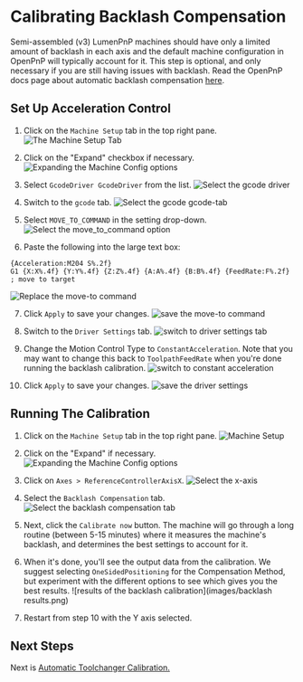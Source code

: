 <!-- markdownlint-disable MD029 MD031 MD032 -->
# Calibrating Backlash Compensation

Semi-assembled (v3) LumenPnP machines should have only a limited amount of backlash in each axis and the default machine configuration in OpenPnP will typically account for it. This step is optional, and only necessary if you are still having issues with backlash. Read the OpenPnP docs page about automatic backlash compensation [here](https://github.com/openpnp/openpnp/wiki/Calibration-Solutions#calibrating-backlash-compensation).

## Set Up Acceleration Control

1. Click on the `Machine Setup` tab in the top right pane.
  ![The Machine Setup Tab](images/Machine-Setup-Tab-3.png)

2. Click on the "Expand" checkbox if necessary.
  ![Expanding the Machine Config options](images/Expand-Checkbox-3.png)

3. Select `GcodeDriver GcodeDriver` from the list.
  ![Select the gcode driver](images/gcode-driver.png)

4. Switch to the `gcode` tab.
  ![Select the gcode gcode-tab](images/gcode-tab.png)

5. Select `MOVE_TO_COMMAND` in the setting drop-down.
  ![Select the move_to_command option](images/move-to-command.png)

6. Paste the following into the large text box:
  ```gcode
  {Acceleration:M204 S%.2f}
  G1 {X:X%.4f} {Y:Y%.4f} {Z:Z%.4f} {A:A%.4f} {B:B%.4f} {FeedRate:F%.2f} ; move to target
  ```
  ![Replace the move-to command](images/new-move-to-command.png)

7. Click `Apply` to save your changes.
  ![save the move-to command](images/apply-move-to-command.png)

8. Switch to the `Driver Settings` tab.
  ![switch to driver settings tab](images/driver-settings-tab.png)

9. Change the Motion Control Type to `ConstantAcceleration`. Note that you may want to change this back to `ToolpathFeedRate` when you're done running the backlash calibration.
  ![switch to constant acceleration](images/constant-acceleration.png)

10. Click `Apply` to save your changes.
  ![save the driver settings](images/save-driver-settings-changes.png)
  
## Running The Calibration

1. Click on the `Machine Setup` tab in the top right pane.
  ![Machine Setup](images/Machine-Setup-Tab-3.png)

2. Click on the "Expand" if necessary.
  ![Expanding the Machine Config options](images/Expand-Checkbox-3.png)
  
3. Click on `Axes > ReferenceControllerAxisX`.
  ![Select the x-axis](images/x-axis-tab.png)

4. Select the `Backlash Compensation` tab.
  ![Select the backlash compensation tab](images/backlash-compensation-x.png)

5. Next, click the `Calibrate now` button. The machine will go through a long routine (between 5-15 minutes) where it measures the machine's backlash, and determines the best settings to account for it.

6. When it's done, you'll see the output data from the calibration. We suggest selecting `OneSidedPositioning` for the Compensation Method, but experiment with the different options to see which gives you the best results.
  ![results of the backlash calibration](images/backlash results.png)

7. Restart from step 10 with the Y axis selected.

## Next Steps

Next is [Automatic Toolchanger Calibration.](../9-auto-toolchanger/index.md)

